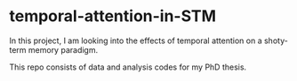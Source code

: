 # temporal-attention-in-STM

In this project, I am looking into the effects of temporal attention on a shoty-term memory paradigm.

This repo consists of data and analysis codes for my PhD thesis.
